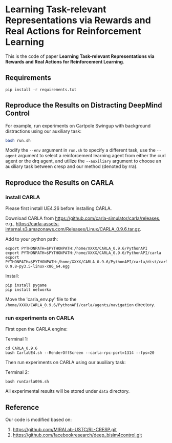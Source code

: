 # Learning Task-relevant Representations via Rewards and Real Actions for Reinforcement Learning


This is the code of paper **Learning Task-relevant Representations via Rewards and Real Actions for Reinforcement Learning**.


## Requirements

```
pip install -r requirements.txt
```

## Reproduce the Results on Distracting DeepMind Control

For example, run experiments on Cartpole Swingup with background distractions using our auxiliary task:

``` bash
bash run.sh
```

Modify the `--env` argument in `run.sh` to specify a different task, use the `--agent` argument to select a reinforcement learning agent from either the curl agent or the drq agent, and utilize the `--auxiliary` argument to choose an auxiliary task between cresp and our method (denoted by rra).

## Reproduce the Results on CARLA
### install CARLA
Please first install UE4.26 before installing CARLA.

Download CARLA from https://github.com/carla-simulator/carla/releases, e.g., https://carla-assets-internal.s3.amazonaws.com/Releases/Linux/CARLA_0.9.6.tar.gz.

Add to your python path:
```
export PYTHONPATH=$PYTHONPATH:/home/XXXX/CARLA_0.9.6/PythonAPI
export PYTHONPATH=$PYTHONPATH:/home/XXXX/CARLA_0.9.6/PythonAPI/carla
export PYTHONPATH=$PYTHONPATH:/home/XXXX/CARLA_0.9.6/PythonAPI/carla/dist/carla-0.9.8-py3.5-linux-x86_64.egg
```

Install:
```
pip install pygame
pip install networkx
```

Move the 'carla_env.py' file to the `/home/XXXX/CARLA_0.9.6/PythonAPI/carla/agents/navigation` directory.

### run experiments on CARLA
First open the CARLA engine:

Terminal 1:
```
cd CARLA_0.9.6
bash CarlaUE4.sh --RenderOffScreen --carla-rpc-port=1314 --fps=20
```

Then run experiments on CARLA using our auxiliary task:

Terminal 2:
```
bash runCarla096.sh
```

All experimental results will be stored under `data` directory.

## Reference
Our code is modified based on: 
1. https://github.com/MIRALab-USTC/RL-CRESP.git 
2. https://github.com/facebookresearch/deep_bisim4control.git 
